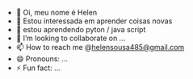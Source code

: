 - 👋 Oi, meu nome é Helen 
- 👀 Estou interessada em  aprender coisas novas 
- 🌱 estou aprendendo  pyton /  java script
- 💞️ I’m looking to collaborate on ...
- 📫 How to reach me @helensousa485@gmail.com
- 😄 Pronouns: ...
- ⚡ Fun fact: ...

<!---
taianeh/taianeh is a ✨ special ✨ repository because its `README.md` (this file) appears on your GitHub profile.
You can click the Preview link to take a look at your changes.
--->
